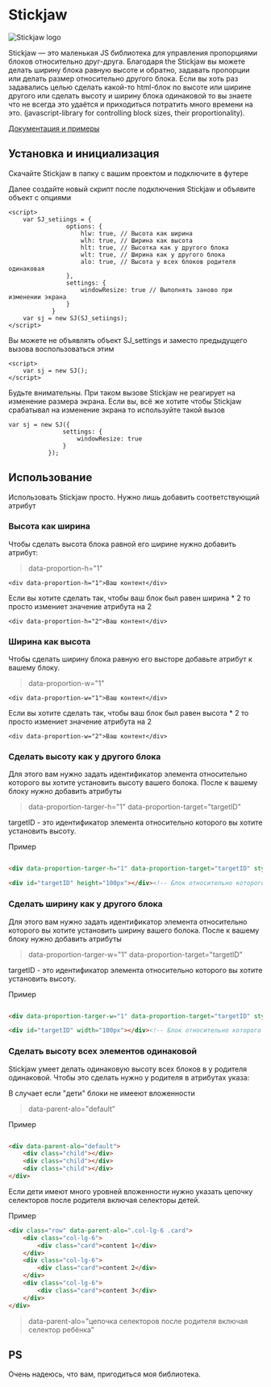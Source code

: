# Stickjaw

![Stickjaw logo](https://xakplant.ru/wp-content/uploads/2018/08/xakpl_stickjaw1.png)

Stickjaw — это маленькая JS библиотека для управления пропорциями блоков относительно друг-друга. Благодаря the Stickjaw вы можете делать ширину блока равную высоте и обратно, задавать пропорции или делать размер относительно другого блока. Если вы хоть раз задавались целью сделать какой-то html-блок по высоте или ширине другого или сделать высоту и ширину блока одинаковой то вы знаете что не всегда это удаётся и приходиться потратить много времени на это. (javascript-library for controlling block sizes, their proportionality).

[Документация и примеры](https://xakplant.ru/stickjaw/)

## Установка и инициализация

Скачайте Stickjaw в папку с вашим проектом и подключите в футере

Далее создайте новый скрипт после подключения Stickjaw и объявите объект с опциями

```JS
<script>
    var SJ_setiings = {
                options: {
                    hlw: true, // Высота как ширина
                    wlh: true, // Ширина как высота
                    hlt: true, // Высотка как у другого блока
                    wlt: true, // Ширина как у другого блока
                    alo: true, // Высота у всех блоков родителя одинаковая
                },
                settings: {
                    windowResize: true // Выполнять заново при изменении экрана
                }
            }
    var sj = new SJ(SJ_setiings);
</script>
```

Вы можете не объявлять объект SJ_settings и заместо предыдущего вызова воспользоваться этим


```JS
<script>
    var sj = new SJ();
</script>
```

Будьте внимательны. При таком вызове Stickjaw не реагирует на изменение размера экрана. Если вы, всё же хотите чтобы Stickjaw срабатывал на изменение экрана то используйте такой вызов
 ```JS
 var sj = new SJ({
                settings: {
                    windowResize: true
                }
            });
```

## Использование

Использовать Stickjaw просто. Нужно лишь добавить соответствующий атрибут

### Высота как ширина
Чтобы сделать высота блока равной его ширине нужно добавить атрибут:

> data-proportion-h="1"

```
<div data-proportion-h="1">Ваш контент</div>
```
Если вы хотите сделать так, чтобы ваш блок был равен ширина * 2 то просто измениет значение атрибута на 2
```
<div data-proportion-h="2">Ваш контент</div>
```

### Ширина как высота

Чтобы сделать ширину блока равную его высторе добавьте атрибут к вашему блоку.

> data-proportion-w="1"

```
<div data-proportion-w="1">Ваш контент</div>
```

Если вы хотите сделать так, чтобы ваш блок был равен высота * 2 то просто измениет значение атрибута на 2

```
<div data-proportion-w="2">Ваш контент</div>
```

### Сделать высоту как у другого блока

Для этого вам нужно задать идентификатор элемента относительно которого вы хотите установить высоту вашего болока. После к вашему блоку нужно добавить атрибуты

> data-proportion-targer-h="1" data-proportion-target="targetID"

targetID - это идентификатор элемента относительно которого вы хотите установить высоту.

Пример

```HTML

<div data-proportion-targer-h="1" data-proportion-target="targetID" style="width:120px; background:#333;"></div>

<div id="targetID" height="100px"></div><!-- Блок относительно которого мы выставляем высоту -->

```

### Сделать ширину как у другого блока

Для этого вам нужно задать идентификатор элемента относительно которого вы хотите установить ширину вашего болока. После к вашему блоку нужно добавить атрибуты

> data-proportion-targer-w="1" data-proportion-target="targetID"

targetID - это идентификатор элемента относительно которого вы хотите установить высоту.

Пример

```HTML

<div data-proportion-targer-w="1" data-proportion-target="targetID" style="height:120px; background:#333;"></div>

<div id="targetID" width="100px"></div><!-- Блок относительно которого мы выставляем ширину -->

```

### Сделать высоту всех элементов одинаковой

Stickjaw умеет делать одинаковую высоту всех блоков в у родителя одинаковой. Чтобы это сделать нужно у родителя в атрибутах указа:

В случает если "дети" блоки не имееют вложенности
>data-parent-alo="default"

Пример

```HTML

<div data-parent-alo="default">
    <div class="child"></div>
    <div class="child"></div>
    <div class="child"></div>
</div>


```

Если дети имеют много уровней вложенности нужно указать цепочку селекторов после родителя включая селекторы детей. 

Пример

```HTML
<div class="row" data-parent-alo=".col-lg-6 .card">
    <div class="col-lg-6">
        <div class="card">content 1</div>
    </div>
    <div class="col-lg-6">
        <div class="card">content 2</div>
    </div>
    <div class="col-lg-6">
        <div class="card">content 3</div>
    </div>
</div>
```
>data-parent-alo="цепочка селекторов после родителя включая селектор ребёнка"

## PS

Очень надеюсь, что вам, пригодиться моя библиотека.